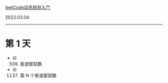 [leetCode动态规划入门](https://leetcode-cn.com/study-plan/dynamic-programming/?progress=dtuxc4g)

2022.03.04

---  

# 第 1 天 
- [x] 509. 斐波那契数
- [x] 1137. 第 N 个泰波那契数
